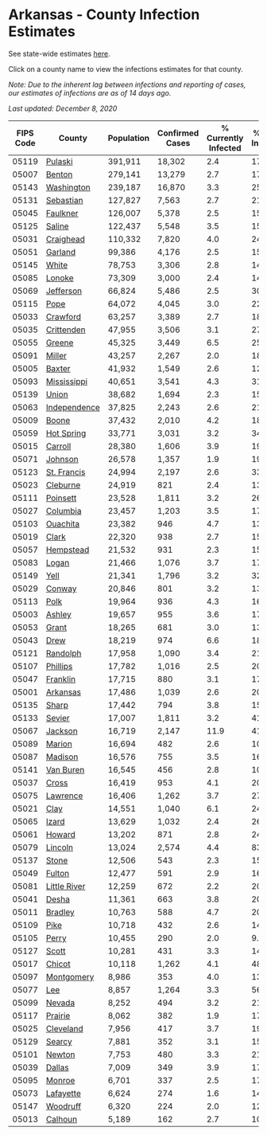 # Arkansas - County Infection Estimates

See state-wide estimates [here](/infections/us-ar).

Click on a county name to view the infections estimates for that county.

*Note: Due to the inherent lag between infections and reporting of cases, our estimates of infections are as of 14 days ago.*

*Last updated: December 8, 2020*

|   FIPS Code |                       County |   Population |   Confirmed Cases |   % Currently Infected |   % Total Infected |
|-------------|------------------------------|--------------|-------------------|------------------------|--------------------|
|       05119 |           [Pulaski](pulaski) |      391,911 |            18,302 |                    2.4 |               17.1 |
|       05007 |             [Benton](benton) |      279,141 |            13,279 |                    2.7 |               17.5 |
|       05143 |     [Washington](washington) |      239,187 |            16,870 |                    3.3 |               25.9 |
|       05131 |       [Sebastian](sebastian) |      127,827 |             7,563 |                    2.7 |               21.3 |
|       05045 |         [Faulkner](faulkner) |      126,007 |             5,378 |                    2.5 |               15.2 |
|       05125 |             [Saline](saline) |      122,437 |             5,548 |                    3.5 |               15.8 |
|       05031 |       [Craighead](craighead) |      110,332 |             7,820 |                    4.0 |               24.8 |
|       05051 |           [Garland](garland) |       99,386 |             4,176 |                    2.5 |               15.2 |
|       05145 |               [White](white) |       78,753 |             3,306 |                    2.8 |               14.5 |
|       05085 |             [Lonoke](lonoke) |       73,309 |             3,000 |                    2.4 |               14.3 |
|       05069 |       [Jefferson](jefferson) |       66,824 |             5,486 |                    2.5 |               30.1 |
|       05115 |                 [Pope](pope) |       64,072 |             4,045 |                    3.0 |               22.9 |
|       05033 |         [Crawford](crawford) |       63,257 |             3,389 |                    2.7 |               18.7 |
|       05035 |     [Crittenden](crittenden) |       47,955 |             3,506 |                    3.1 |               27.7 |
|       05055 |             [Greene](greene) |       45,325 |             3,449 |                    6.5 |               25.7 |
|       05091 |             [Miller](miller) |       43,257 |             2,267 |                    2.0 |               18.8 |
|       05005 |             [Baxter](baxter) |       41,932 |             1,549 |                    2.6 |               12.5 |
|       05093 |   [Mississippi](mississippi) |       40,651 |             3,541 |                    4.3 |               31.1 |
|       05139 |               [Union](union) |       38,682 |             1,694 |                    2.3 |               15.9 |
|       05063 | [Independence](independence) |       37,825 |             2,243 |                    2.6 |               21.2 |
|       05009 |               [Boone](boone) |       37,432 |             2,010 |                    4.2 |               18.4 |
|       05059 |     [Hot Spring](hot-spring) |       33,771 |             3,031 |                    3.2 |               34.8 |
|       05015 |           [Carroll](carroll) |       28,380 |             1,606 |                    3.9 |               19.9 |
|       05071 |           [Johnson](johnson) |       26,578 |             1,357 |                    1.9 |               19.4 |
|       05123 |   [St. Francis](st.-francis) |       24,994 |             2,197 |                    2.6 |               33.9 |
|       05023 |         [Cleburne](cleburne) |       24,919 |               821 |                    2.4 |               13.0 |
|       05111 |         [Poinsett](poinsett) |       23,528 |             1,811 |                    3.2 |               26.9 |
|       05027 |         [Columbia](columbia) |       23,457 |             1,203 |                    3.5 |               17.9 |
|       05103 |         [Ouachita](ouachita) |       23,382 |               946 |                    4.7 |               13.5 |
|       05019 |               [Clark](clark) |       22,320 |               938 |                    2.7 |               15.0 |
|       05057 |       [Hempstead](hempstead) |       21,532 |               931 |                    2.3 |               15.5 |
|       05083 |               [Logan](logan) |       21,466 |             1,076 |                    3.7 |               17.7 |
|       05149 |                 [Yell](yell) |       21,341 |             1,796 |                    3.2 |               32.3 |
|       05029 |             [Conway](conway) |       20,846 |               801 |                    3.2 |               13.2 |
|       05113 |                 [Polk](polk) |       19,964 |               936 |                    4.3 |               16.3 |
|       05003 |             [Ashley](ashley) |       19,657 |               955 |                    3.6 |               17.7 |
|       05053 |               [Grant](grant) |       18,265 |               681 |                    3.0 |               13.3 |
|       05043 |                 [Drew](drew) |       18,219 |               974 |                    6.6 |               18.1 |
|       05121 |         [Randolph](randolph) |       17,958 |             1,090 |                    3.4 |               21.5 |
|       05107 |         [Phillips](phillips) |       17,782 |             1,016 |                    2.5 |               20.6 |
|       05047 |         [Franklin](franklin) |       17,715 |               880 |                    3.1 |               17.0 |
|       05001 |         [Arkansas](arkansas) |       17,486 |             1,039 |                    2.6 |               20.9 |
|       05135 |               [Sharp](sharp) |       17,442 |               794 |                    3.8 |               15.9 |
|       05133 |             [Sevier](sevier) |       17,007 |             1,811 |                    3.2 |               41.0 |
|       05067 |           [Jackson](jackson) |       16,719 |             2,147 |                   11.9 |               41.6 |
|       05089 |             [Marion](marion) |       16,694 |               482 |                    2.6 |               10.0 |
|       05087 |           [Madison](madison) |       16,576 |               755 |                    3.5 |               16.2 |
|       05141 |       [Van Buren](van-buren) |       16,545 |               456 |                    2.8 |               10.0 |
|       05037 |               [Cross](cross) |       16,419 |               953 |                    4.1 |               20.6 |
|       05075 |         [Lawrence](lawrence) |       16,406 |             1,262 |                    3.7 |               27.2 |
|       05021 |                 [Clay](clay) |       14,551 |             1,040 |                    6.1 |               24.3 |
|       05065 |               [Izard](izard) |       13,629 |             1,032 |                    2.4 |               26.2 |
|       05061 |             [Howard](howard) |       13,202 |               871 |                    2.8 |               24.6 |
|       05079 |           [Lincoln](lincoln) |       13,024 |             2,574 |                    4.4 |               83.1 |
|       05137 |               [Stone](stone) |       12,506 |               543 |                    2.3 |               15.1 |
|       05049 |             [Fulton](fulton) |       12,477 |               591 |                    2.9 |               16.2 |
|       05081 | [Little River](little-river) |       12,259 |               672 |                    2.2 |               20.0 |
|       05041 |               [Desha](desha) |       11,361 |               663 |                    3.8 |               20.7 |
|       05011 |           [Bradley](bradley) |       10,763 |               588 |                    4.7 |               20.0 |
|       05109 |                 [Pike](pike) |       10,718 |               432 |                    2.6 |               14.4 |
|       05105 |               [Perry](perry) |       10,455 |               290 |                    2.0 |                9.7 |
|       05127 |               [Scott](scott) |       10,281 |               431 |                    3.3 |               14.3 |
|       05017 |             [Chicot](chicot) |       10,118 |             1,262 |                    4.1 |               48.1 |
|       05097 |     [Montgomery](montgomery) |        8,986 |               353 |                    4.0 |               13.3 |
|       05077 |                   [Lee](lee) |        8,857 |             1,264 |                    3.3 |               56.4 |
|       05099 |             [Nevada](nevada) |        8,252 |               494 |                    3.2 |               21.8 |
|       05117 |           [Prairie](prairie) |        8,062 |               382 |                    1.9 |               17.0 |
|       05025 |       [Cleveland](cleveland) |        7,956 |               417 |                    3.7 |               19.0 |
|       05129 |             [Searcy](searcy) |        7,881 |               352 |                    3.1 |               15.5 |
|       05101 |             [Newton](newton) |        7,753 |               480 |                    3.3 |               21.9 |
|       05039 |             [Dallas](dallas) |        7,009 |               349 |                    3.9 |               17.3 |
|       05095 |             [Monroe](monroe) |        6,701 |               337 |                    2.5 |               17.6 |
|       05073 |       [Lafayette](lafayette) |        6,624 |               274 |                    1.6 |               14.9 |
|       05147 |         [Woodruff](woodruff) |        6,320 |               224 |                    2.0 |               12.1 |
|       05013 |           [Calhoun](calhoun) |        5,189 |               162 |                    2.7 |               10.9 |
